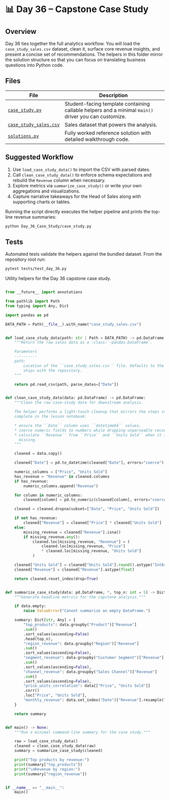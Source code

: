 # 📊 Day 36 – Capstone Case Study

## Overview

Day 36 ties together the full analytics workflow. You will load the
`case_study_sales.csv` dataset, clean it, surface core revenue insights, and
present a concise set of recommendations. The helpers in this folder mirror the
solution structure so that you can focus on translating business questions into
Python code.

## Files

| File | Description |
| --- | --- |
| [`case_study.py`](case_study.py) | Student-facing template containing callable helpers and a minimal `main()` driver you can customize. |
| [`case_study_sales.csv`](case_study_sales.csv) | Sales dataset that powers the analysis. |
| [`solutions.py`](solutions.py) | Fully worked reference solution with detailed walkthrough code. |

## Suggested Workflow

1. Use `load_case_study_data()` to import the CSV with parsed dates.
1. Call `clean_case_study_data()` to enforce schema expectations and rebuild the
   `Revenue` column when necessary.
1. Explore metrics via `summarize_case_study()` or write your own aggregations
   and visualizations.
1. Capture narrative takeaways for the Head of Sales along with supporting
   charts or tables.

Running the script directly executes the helper pipeline and prints the top-line
revenue summaries:

```bash
python Day_36_Case_Study/case_study.py
```

## Tests

Automated tests validate the helpers against the bundled dataset. From the
repository root run:

```bash
pytest tests/test_day_36.py
```

Utility helpers for the Day 36 capstone case study.

```python

from __future__ import annotations

from pathlib import Path
from typing import Any, Dict

import pandas as pd

DATA_PATH = Path(__file__).with_name("case_study_sales.csv")


def load_case_study_data(path: str | Path = DATA_PATH) -> pd.DataFrame:
    """Return the raw sales data as a :class:`~pandas.DataFrame`.

    Parameters
    ----------
    path:
        Location of the ``case_study_sales.csv`` file. Defaults to the copy that
        ships with the repository.
    """

    return pd.read_csv(path, parse_dates=["Date"])


def clean_case_study_data(data: pd.DataFrame) -> pd.DataFrame:
    """Clean the raw case-study data for downstream analysis.

    The helper performs a light-touch cleanup that mirrors the steps students
    complete in the lesson notebook:

    * ensure the ``Date`` column uses ``datetime64`` values,
    * coerce numeric fields to numbers while dropping unparseable records,
    * calculate ``Revenue`` from ``Price`` and ``Units Sold`` when it is
      missing.
    """

    cleaned = data.copy()

    cleaned["Date"] = pd.to_datetime(cleaned["Date"], errors="coerce")

    numeric_columns = ["Price", "Units Sold"]
    has_revenue = "Revenue" in cleaned.columns
    if has_revenue:
        numeric_columns.append("Revenue")

    for column in numeric_columns:
        cleaned[column] = pd.to_numeric(cleaned[column], errors="coerce")

    cleaned = cleaned.dropna(subset=["Date", "Price", "Units Sold"])

    if not has_revenue:
        cleaned["Revenue"] = cleaned["Price"] * cleaned["Units Sold"]
    else:
        missing_revenue = cleaned["Revenue"].isna()
        if missing_revenue.any():
            cleaned.loc[missing_revenue, "Revenue"] = (
                cleaned.loc[missing_revenue, "Price"]
                * cleaned.loc[missing_revenue, "Units Sold"]
            )

    cleaned["Units Sold"] = cleaned["Units Sold"].round().astype("Int64")
    cleaned["Revenue"] = cleaned["Revenue"].astype(float)

    return cleaned.reset_index(drop=True)


def summarize_case_study(data: pd.DataFrame, *, top_n: int = 5) -> Dict[str, Any]:
    """Generate headline metrics for the capstone analysis."""

    if data.empty:
        raise ValueError("Cannot summarize an empty DataFrame.")

    summary: Dict[str, Any] = {
        "top_products": data.groupby("Product")["Revenue"]
        .sum()
        .sort_values(ascending=False)
        .head(top_n),
        "region_revenue": data.groupby("Region")["Revenue"]
        .sum()
        .sort_values(ascending=False),
        "segment_revenue": data.groupby("Customer Segment")["Revenue"]
        .sum()
        .sort_values(ascending=False),
        "channel_revenue": data.groupby("Sales Channel")["Revenue"]
        .sum()
        .sort_values(ascending=False),
        "price_units_correlation": data[["Price", "Units Sold"]]
        .corr()
        .loc["Price", "Units Sold"],
        "monthly_revenue": data.set_index("Date")["Revenue"].resample("M").sum(),
    }

    return summary


def main() -> None:
    """Run a minimal command-line summary for the case study."""

    raw = load_case_study_data()
    cleaned = clean_case_study_data(raw)
    summary = summarize_case_study(cleaned)

    print("Top products by revenue:")
    print(summary["top_products"])
    print("\nRevenue by region:")
    print(summary["region_revenue"])


if __name__ == "__main__":
    main()

```

